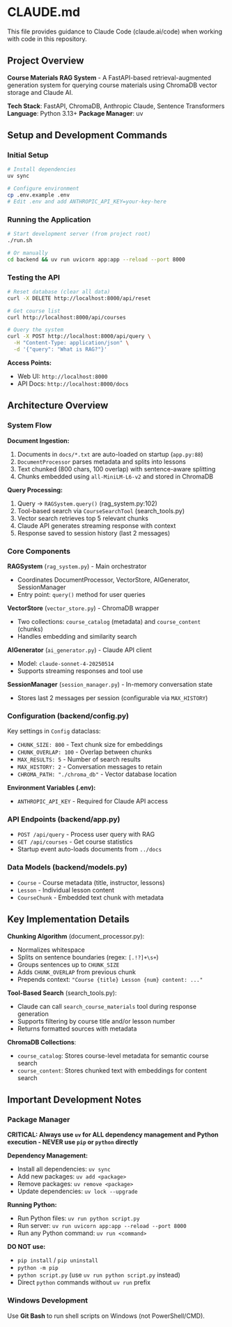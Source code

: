 # CLAUDE.md

This file provides guidance to Claude Code (claude.ai/code) when working with code in this repository.

## Project Overview

**Course Materials RAG System** - A FastAPI-based retrieval-augmented generation system for querying course materials using ChromaDB vector storage and Claude AI.

**Tech Stack**: FastAPI, ChromaDB, Anthropic Claude, Sentence Transformers
**Language**: Python 3.13+
**Package Manager**: uv

## Setup and Development Commands

### Initial Setup
```bash
# Install dependencies
uv sync

# Configure environment
cp .env.example .env
# Edit .env and add ANTHROPIC_API_KEY=your-key-here
```

### Running the Application
```bash
# Start development server (from project root)
./run.sh

# Or manually
cd backend && uv run uvicorn app:app --reload --port 8000
```

### Testing the API
```bash
# Reset database (clear all data)
curl -X DELETE http://localhost:8000/api/reset

# Get course list
curl http://localhost:8000/api/courses

# Query the system
curl -X POST http://localhost:8000/api/query \
  -H "Content-Type: application/json" \
  -d '{"query": "What is RAG?"}'
```

**Access Points:**
- Web UI: `http://localhost:8000`
- API Docs: `http://localhost:8000/docs`

## Architecture Overview

### System Flow

**Document Ingestion:**
1. Documents in `docs/*.txt` are auto-loaded on startup (`app.py:88`)
2. `DocumentProcessor` parses metadata and splits into lessons
3. Text chunked (800 chars, 100 overlap) with sentence-aware splitting
4. Chunks embedded using `all-MiniLM-L6-v2` and stored in ChromaDB

**Query Processing:**
1. Query → `RAGSystem.query()` (rag_system.py:102)
2. Tool-based search via `CourseSearchTool` (search_tools.py)
3. Vector search retrieves top 5 relevant chunks
4. Claude API generates streaming response with context
5. Response saved to session history (last 2 messages)

### Core Components

**RAGSystem** (`rag_system.py`) - Main orchestrator
- Coordinates DocumentProcessor, VectorStore, AIGenerator, SessionManager
- Entry point: `query()` method for user queries

**VectorStore** (`vector_store.py`) - ChromaDB wrapper
- Two collections: `course_catalog` (metadata) and `course_content` (chunks)
- Handles embedding and similarity search

**AIGenerator** (`ai_generator.py`) - Claude API client
- Model: `claude-sonnet-4-20250514`
- Supports streaming responses and tool use

**SessionManager** (`session_manager.py`) - In-memory conversation state
- Stores last 2 messages per session (configurable via `MAX_HISTORY`)

### Configuration (backend/config.py)

Key settings in `Config` dataclass:
- `CHUNK_SIZE: 800` - Text chunk size for embeddings
- `CHUNK_OVERLAP: 100` - Overlap between chunks
- `MAX_RESULTS: 5` - Number of search results
- `MAX_HISTORY: 2` - Conversation messages to retain
- `CHROMA_PATH: "./chroma_db"` - Vector database location

**Environment Variables (.env):**
- `ANTHROPIC_API_KEY` - Required for Claude API access

### API Endpoints (backend/app.py)

- `POST /api/query` - Process user query with RAG
- `GET /api/courses` - Get course statistics
- Startup event auto-loads documents from `../docs`

### Data Models (backend/models.py)

- `Course` - Course metadata (title, instructor, lessons)
- `Lesson` - Individual lesson content
- `CourseChunk` - Embedded text chunk with metadata

## Key Implementation Details

**Chunking Algorithm** (document_processor.py):
- Normalizes whitespace
- Splits on sentence boundaries (regex: `[.!?]+\s+`)
- Groups sentences up to `CHUNK_SIZE`
- Adds `CHUNK_OVERLAP` from previous chunk
- Prepends context: `"Course {title} Lesson {num} content: ..."`

**Tool-Based Search** (search_tools.py):
- Claude can call `search_course_materials` tool during response generation
- Supports filtering by course title and/or lesson number
- Returns formatted sources with metadata

**ChromaDB Collections**:
- `course_catalog`: Stores course-level metadata for semantic course search
- `course_content`: Stores chunked text with embeddings for content search

## Important Development Notes

### Package Manager
**CRITICAL: Always use `uv` for ALL dependency management and Python execution - NEVER use `pip` or `python` directly**

**Dependency Management:**
- Install all dependencies: `uv sync`
- Add new packages: `uv add <package>`
- Remove packages: `uv remove <package>`
- Update dependencies: `uv lock --upgrade`

**Running Python:**
- Run Python files: `uv run python script.py`
- Run server: `uv run uvicorn app:app --reload --port 8000`
- Run any Python command: `uv run <command>`

**DO NOT use:**
- `pip install` / `pip uninstall`
- `python -m pip`
- `python script.py` (use `uv run python script.py` instead)
- Direct `python` commands without `uv run` prefix

### Windows Development
Use **Git Bash** to run shell scripts on Windows (not PowerShell/CMD).

